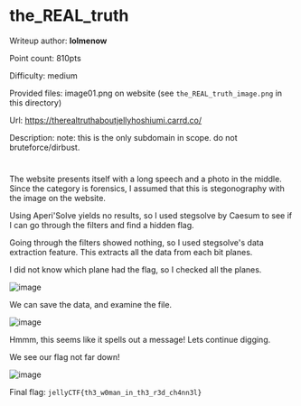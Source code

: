 # the_REAL_truth
Writeup author: **lolmenow**

Point count: 810pts

Difficulty: medium

Provided files: image01.png on website (see `the_REAL_truth_image.png` in this directory)

Url: https://therealtruthaboutjellyhoshiumi.carrd.co/

Description: note: this is the only subdomain in scope. do not bruteforce/dirbust.

# 

The website presents itself with a long speech and a photo in the middle. Since the category is forensics, I assumed that this is stegonography with the image on the website. 

Using Aperi'Solve yields no results, so I used stegsolve by Caesum to see if I can go through the filters and find a hidden flag.

Going through the filters showed nothing, so I used stegsolve's data extraction feature. This extracts all the data from each bit planes.

I did not know which plane had the flag, so I checked all the planes.

![image](https://github.com/sa1181405/pbchocolate-private-writeups/assets/170969470/57a564a3-b506-4803-80f3-98ae623fc422)

We can save the data, and examine the file.

![image](https://github.com/sa1181405/pbchocolate-private-writeups/assets/170969470/61ae6a0e-3b1a-44d9-8495-a94a0f196db6)

Hmmm, this seems like it spells out a message! Lets continue digging.

We see our flag not far down!

![image](https://github.com/sa1181405/pbchocolate-private-writeups/assets/170969470/94e1bd72-664a-4069-9948-3c0d6217cfee)


Final flag: `jellyCTF{th3_w0man_in_th3_r3d_ch4nn3l}`
